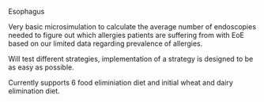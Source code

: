 Esophagus

Very basic microsimulation to calculate the average number of endoscopies needed to figure out which allergies patients are suffering from with EoE based on our limited data regarding prevalence of allergies. 

Will test different strategies, implementation of a strategy is designed to be as easy as possible. 

Currently supports 6 food eliminiation diet and initial wheat and dairy elimination diet. 
